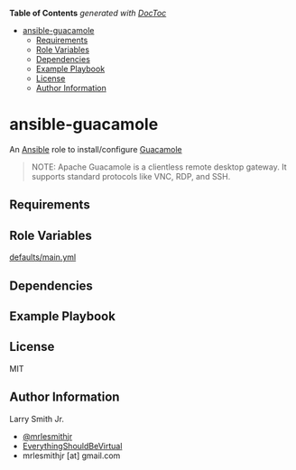 <!-- START doctoc generated TOC please keep comment here to allow auto update -->
<!-- DON'T EDIT THIS SECTION, INSTEAD RE-RUN doctoc TO UPDATE -->
**Table of Contents**  *generated with [DocToc](https://github.com/thlorenz/doctoc)*

- [ansible-guacamole](#ansible-guacamole)
  - [Requirements](#requirements)
  - [Role Variables](#role-variables)
  - [Dependencies](#dependencies)
  - [Example Playbook](#example-playbook)
  - [License](#license)
  - [Author Information](#author-information)

<!-- END doctoc generated TOC please keep comment here to allow auto update -->

# ansible-guacamole

An [Ansible](https://www.ansible.com) role to install/configure [Guacamole](https://guacamole.incubator.apache.org/)

> NOTE: Apache Guacamole is a clientless remote desktop gateway. It supports
> standard protocols like VNC, RDP, and SSH.

## Requirements

## Role Variables

[defaults/main.yml](defaults/main.yml)

## Dependencies

## Example Playbook

## License

MIT

## Author Information

Larry Smith Jr.

-   [@mrlesmithjr](https://twitter.com/mrlesmithjr)
-   [EverythingShouldBeVirtual](http://everythingshouldbevirtual.com)
-   mrlesmithjr [at] gmail.com
